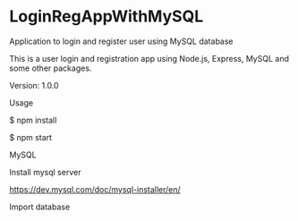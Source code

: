 # LoginRegAppWithMySQL
Application to login and register user using MySQL database

This is a user login and registration app using Node.js, Express, MySQL and some other packages.

Version: 1.0.0

Usage

$ npm install

$ npm start

MySQL

Install mysql server

https://dev.mysql.com/doc/mysql-installer/en/

Import database